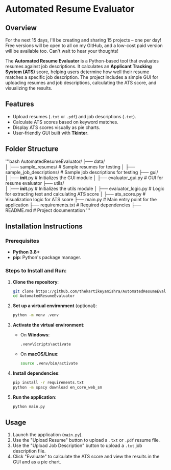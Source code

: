 # Automated Resume Evaluator

## Overview

For the next 15 days, I'll be creating and sharing 15 projects – one per day! Free versions will be open to all on my GitHub, and a low-cost paid version will be available too. Can't wait to hear your thoughts!

The **Automated Resume Evaluator** is a Python-based tool that evaluates resumes against job descriptions. It calculates an **Applicant Tracking System (ATS)** score, helping users determine how well their resume matches a specific job description. The project includes a simple GUI for uploading resumes and job descriptions, calculating the ATS score, and visualizing the results.

## Features

- Upload resumes (`.txt` or `.pdf`) and job descriptions (`.txt`).
- Calculate ATS scores based on keyword matches.
- Display ATS scores visually as pie charts.
- User-friendly GUI built with **Tkinter**.

## Folder Structure

'''bash
AutomatedResumeEvaluator/
├── data/                         
│   ├── sample_resumes/           # Sample resumes for testing
│   ├── sample_job_descriptions/  # Sample job descriptions for testing
├── gui/                          
│   ├── __init__.py               # Initializes the GUI module
│   ├── evaluator_gui.py          # GUI for resume evaluator
├── utils/                         
│   ├── __init__.py               # Initializes the utils module
│   ├── evaluator_logic.py        # Logic for extracting text and calculating ATS score
│   ├── ats_score.py              # Visualization logic for ATS score
├── main.py                       # Main entry point for the application
├── requirements.txt              # Required dependencies
├── README.md                     # Project documentation
'''

## Installation Instructions

### Prerequisites
- **Python 3.8+**
- **pip**: Python's package manager.

### Steps to Install and Run:

1. **Clone the repository**:
    ```bash
    git clone https://github.com/thekartikeyamishra/AutomatedResumeEvaluator.git
    cd AutomatedResumeEvaluator
    ```

2. **Set up a virtual environment** (optional):
    ```bash
    python -m venv .venv
    ```

3. **Activate the virtual environment**:
    - On **Windows**:
        ```bash
        .venv\Scripts\activate
        ```
    - On **macOS/Linux**:
        ```bash
        source .venv/bin/activate
        ```

4. **Install dependencies**:
    ```bash
    pip install -r requirements.txt
    python -m spacy download en_core_web_sm
    ```

5. **Run the application**:
    ```bash
    python main.py
    ```

## Usage

1. Launch the application (`main.py`).
2. Use the "Upload Resume" button to upload a `.txt` or `.pdf` resume file.
3. Use the "Upload Job Description" button to upload a `.txt` job description file.
4. Click "Evaluate" to calculate the ATS score and view the results in the GUI and as a pie chart.


